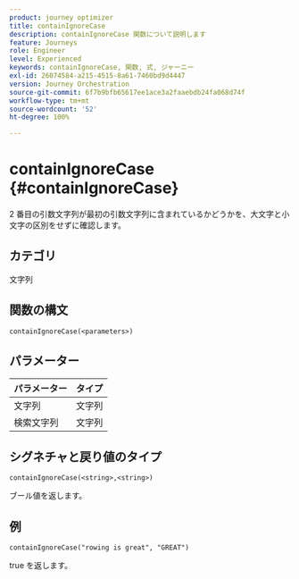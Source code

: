 ```yaml
---
product: journey optimizer
title: containIgnoreCase
description: containIgnoreCase 関数について説明します
feature: Journeys
role: Engineer
level: Experienced
keywords: containIgnoreCase, 関数, 式, ジャーニー
exl-id: 26074584-a215-4515-8a61-7460bd9d4447
version: Journey Orchestration
source-git-commit: 6f7b9bfb65617ee1ace3a2faaebdb24fa068d74f
workflow-type: tm+mt
source-wordcount: '52'
ht-degree: 100%

---
```


# containIgnoreCase {#containIgnoreCase}

2 番目の引数文字列が最初の引数文字列に含まれているかどうかを、大文字と小文字の区別をせずに確認します。

## カテゴリ

文字列

## 関数の構文

`containIgnoreCase(<parameters>)`

## パラメーター

| パラメーター | タイプ |
|-----------|------------------|
| 文字列 | 文字列 |
| 検索文字列 | 文字列 |

## シグネチャと戻り値のタイプ

`containIgnoreCase(<string>,<string>)`

ブール値を返します。

## 例

`containIgnoreCase("rowing is great", "GREAT")`

true を返します。
